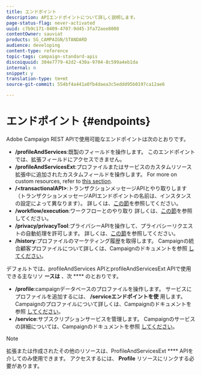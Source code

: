 ```yaml
---
title: エンドポイント
description: APIエンドポイントについて詳しく説明します。
page-status-flag: never-activated
uuid: c7b9c171-0409-4707-9d45-3fa72aee8008
contentOwner: sauviat
products: SG_CAMPAIGN/STANDARD
audience: developing
content-type: reference
topic-tags: campaign-standard-apis
discoiquuid: 304e7779-42d2-430a-9704-8c599a4eb1da
internal: n
snippet: y
translation-type: tm+mt
source-git-commit: 554bf4a441a0fb4daea3c5eddd95b0197ca12ae6

---
```



# エンドポイント {#endpoints}

Adobe Campaign REST APIで使用可能なエンドポイントは次のとおりです。

* **/profileAndServices**:既製のフィールドを操作します。 このエンドポイントでは、拡張フィールドにアクセスできません。
* **/profileAndServicesExt**:プロファイルまたはサービスのカスタムリソース拡張中に追加されたカスタムフィールドを操作します。 For more on custom resources, refer to [this section](../../api/using/custom-resources.md).
* **/&lt;transactionalAPI&gt;**:トランザクションメッセージAPIとやり取りします（トランザクションメッセージAPIエンドポイントの名前は、インスタンスの設定によって異なります）。 詳しくは、[この節](../../api/using/managing-transactional-messages.md)を参照してください。
* **/workflow/execution**:ワークフローとのやり取り 詳しくは、[この節](../../api/using/managing-workflows.md)を参照してください。
* **/privacy/privacyTool**:プライバシーAPIを操作して、プライバシーリクエストの自動処理を許可します。 詳しくは、[この節](../../api/using/privacy-management.md)を参照してください。
* **/history**:プロファイルのマーケティング履歴を取得します。 Campaignの統合顧客プロファイルについて詳しくは、Campaignのドキュメントを参照 [してください](https://helpx.adobe.com/campaign/standard/audiences/using/integrated-customer-profile.html)。

デフォルトでは、profileAndServices APIとprofileAndServicesExt APIで使用できる主なリソ **ースは** 、次 **** のとおりです。

* **/profile**:campaignデータベースのプロファイルを操作します。 サービスにプロファイルを追加するには、 **/serviceエンドポイントを使** 用します。 Campaignのプロファイルについて詳しくは、Campaignのドキュメントを参照 [してください](https://helpx.adobe.com/campaign/standard/audiences/using/about-profiles.html)。
* **/service**:サブスクリプションサービスを管理します。 Campaignのサービスの詳細については、Campaignのドキュメントを参照 [してください](https://helpx.adobe.com/campaign/standard/audiences/using/creating-a-service.html)。

>[!NOTE]
>
>拡張または作成されたその他のリソースは、ProfileAndServicesExt **** APIを介してのみ使用できます。 アクセスするには、 **Profile** リソースにリンクする必要があります。
